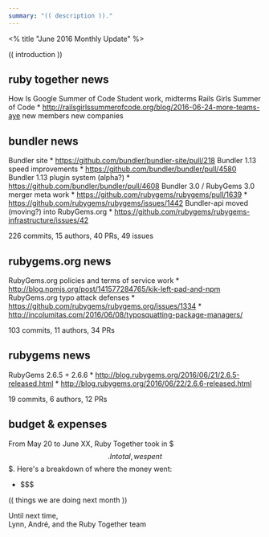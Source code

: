 ```yaml
---
summary: "(( description ))."
---
```


<% title "June 2016 Monthly Update" %>

(( introduction ))

## ruby together news

How Is
Google Summer of Code Student work, midterms
Rails Girls Summer of Code
    * http://railsgirlssummerofcode.org/blog/2016-06-24-more-teams-aye
new members
new companies

## bundler news

Bundler site
    * https://github.com/bundler/bundler-site/pull/218
Bundler 1.13 speed improvements
    * https://github.com/bundler/bundler/pull/4580
Bundler 1.13 plugin system (alpha?)
    * https://github.com/bundler/bundler/pull/4608
Bundler 3.0 / RubyGems 3.0 merger meta work
    * https://github.com/rubygems/rubygems/pull/1639
    * https://github.com/rubygems/rubygems/issues/1442
Bundler-api moved (moving?) into RubyGems.org
    * https://github.com/rubygems/rubygems-infrastructure/issues/42

226 commits, 15 authors, 40 PRs, 49 issues

## rubygems.org news

RubyGems.org policies and terms of service work
    * http://blog.npmjs.org/post/141577284765/kik-left-pad-and-npm
RubyGems.org typo attack defenses
    * https://github.com/rubygems/rubygems.org/issues/1334
    * http://incolumitas.com/2016/06/08/typosquatting-package-managers/

103 commits, 11 authors, 34 PRs

## rubygems news

RubyGems 2.6.5 + 2.6.6
    * http://blog.rubygems.org/2016/06/21/2.6.5-released.html
    * http://blog.rubygems.org/2016/06/22/2.6.6-released.html

19 commits, 6 authors, 12 PRs

## budget & expenses

From May 20 to June XX, Ruby Together took in $$$. In total, we spent $$$. Here's a breakdown of where the money went:

* $$$

(( things we are doing next month ))

Until next time,<br>
Lynn, André, and the Ruby Together team
